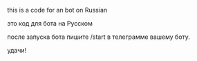 this is a code for an bot on Russian

это код для бота на Русском

после запуска бота пишите /start в телеграмме вашему боту. 

удачи!
